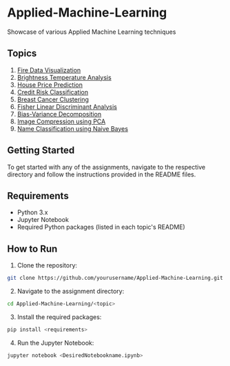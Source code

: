 # Applied-Machine-Learning
Showcase of various Applied Machine Learning techniques 

## Topics

1. [Fire Data Visualization](Fire-Data-Visualization/)
2. [Brightness Temperature Analysis](Brightness-temperature-analysis/)
3. [House Price Prediction](House-price-prediction/)
4. [Credit Risk Classification](Credit-risk-classification/)
5. [Breast Cancer Clustering](Breast-cancer-clustering/)
6. [Fisher Linear Discriminant Analysis](Fisher-linear-discriminant-analysis/)
7. [Bias-Variance Decomposition](Bias-variance-decomposition/)
8. [Image Compression using PCA](Image-Compression-PCA/)
9. [Name Classification using Naive Bayes](Name-classification-NB/)



## Getting Started

To get started with any of the assignments, navigate to the respective directory and follow the instructions provided in the README files.

## Requirements

- Python 3.x
- Jupyter Notebook
- Required Python packages (listed in each topic's README)

## How to Run

1. Clone the repository:
```bash
git clone https://github.com/yourusername/Applied-Machine-Learning.git
```
2. Navigate to the assignment directory:
```bash
cd Applied-Machine-Learning/<topic>
```
3. Install the required packages:
```bash
pip install <requirements>
```
4. Run the Jupyter Notebook:
```bash
jupyter notebook <DesiredNotebookname.ipynb>
```
